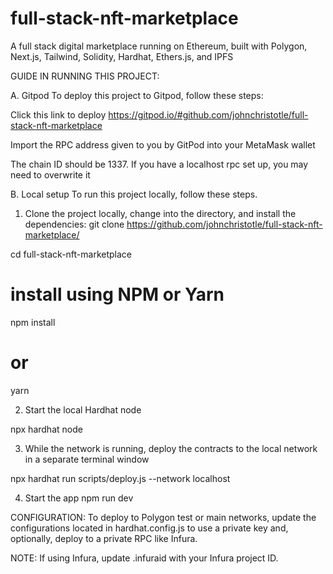 # full-stack-nft-marketplace

A full stack digital marketplace running on Ethereum, built with 
Polygon, Next.js, Tailwind, Solidity, Hardhat, Ethers.js, and IPFS


GUIDE IN RUNNING THIS PROJECT:



A. Gitpod
To deploy this project to Gitpod, follow these steps:

Click this link to deploy
https://gitpod.io/#github.com/johnchristotle/full-stack-nft-marketplace

Import the RPC address given to you by GitPod into your MetaMask wallet

The chain ID should be 1337. If you have a localhost rpc set up, you may need to overwrite it




B. Local setup
To run this project locally, follow these steps.

1. Clone the project locally, change into the directory, and install the dependencies:
git clone https://github.com/johnchristotle/full-stack-nft-marketplace/

cd full-stack-nft-marketplace

# install using NPM or Yarn
npm install

# or

yarn



2. Start the local Hardhat node

npx hardhat node



3. While the network is running, deploy the contracts to the local network in a separate terminal window

npx hardhat run scripts/deploy.js --network localhost



4. Start the app
npm run dev




CONFIGURATION:
To deploy to Polygon test or main networks, update the configurations located in hardhat.config.js to use a private key and, optionally, deploy to a private RPC like Infura.




NOTE: If using Infura, update .infuraid with your Infura project ID.
